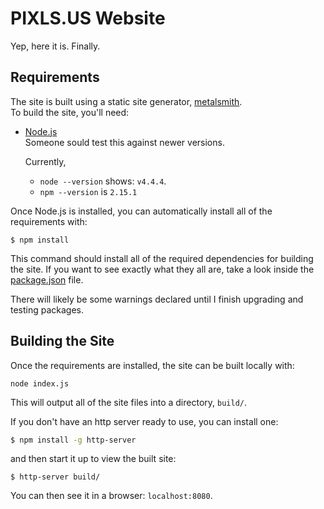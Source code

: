 
PIXLS.US Website
================

Yep, here it is.  Finally.


Requirements
------------
The site is built using a static site generator, [metalsmith][].  
To build the site, you'll need:

* [Node.js][]  
    Someone sould test this against newer versions.

    Currently,
    * `node --version` shows: `v4.4.4`.
    * `npm --version` is `2.15.1`  


[metalsmith]: http://www.metalsmith.io
[Node.js]: https://nodejs.org

Once Node.js is installed, you can automatically install all of the requirements with:

    $ npm install

This command should install all of the required dependencies for building the site.
If you want to see exactly what they all are, take a look inside the [package.json][] file.

There will likely be some warnings declared until I finish upgrading and testing packages.


Building the Site
-----------------
Once the requirements are installed, the site can be built locally with:

`node index.js`

This will output all of the site files into a directory, `build/`.

If you don't have an http server ready to use, you can install one:

```bash
$ npm install -g http-server
```

and then start it up to view the built site:

    $ http-server build/

You can then see it in a browser: `localhost:8080`.


[package.json]: https://github.com/pixlsus/website/blob/master/package.json

